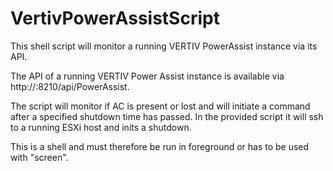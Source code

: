 # VertivPowerAssistScript
This shell script will monitor a running VERTIV PowerAssist instance via its API.

The API of a running VERTIV Power Assist instance is available via http://<IP>:8210/api/PowerAssist.
  
The script will monitor if AC is present or lost and will initiate a command after a specified shutdown time has passed. In the provided script it will ssh to a running ESXi host and inits a shutdown.
  
This is a shell and must therefore be run in foreground or has to be used with "screen".
